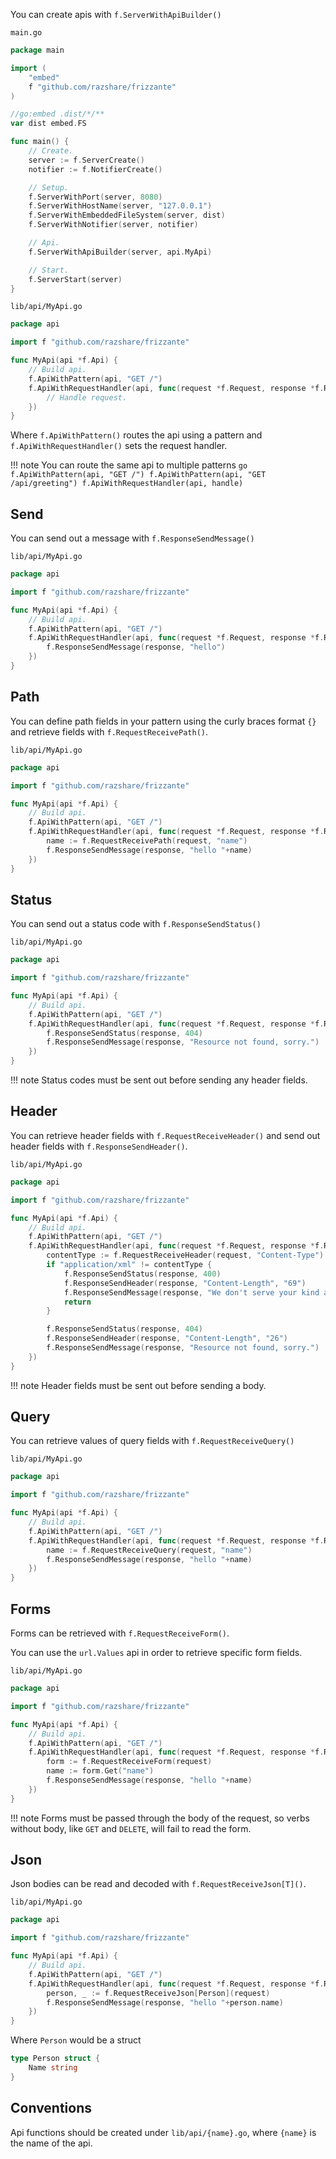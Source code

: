 You can create apis with `f.ServerWithApiBuilder()`


`main.go`
```go
package main

import (
	"embed"
	f "github.com/razshare/frizzante"
)

//go:embed .dist/*/**
var dist embed.FS

func main() {
	// Create.
	server := f.ServerCreate()
	notifier := f.NotifierCreate()

	// Setup.
	f.ServerWithPort(server, 8080)
	f.ServerWithHostName(server, "127.0.0.1")
	f.ServerWithEmbeddedFileSystem(server, dist)
	f.ServerWithNotifier(server, notifier)

	// Api.
	f.ServerWithApiBuilder(server, api.MyApi)

	// Start.
	f.ServerStart(server)
}
```

`lib/api/MyApi.go`
```go
package api

import f "github.com/razshare/frizzante"

func MyApi(api *f.Api) {
    // Build api.
    f.ApiWithPattern(api, "GET /")
    f.ApiWithRequestHandler(api, func(request *f.Request, response *f.Response) {
        // Handle request.
    })
}
```


Where `f.ApiWithPattern()` routes the api using a pattern and `f.ApiWithRequestHandler()` sets the request handler.

!!! note
    You can route the same api to multiple patterns
    ```go
    f.ApiWithPattern(api, "GET /")
    f.ApiWithPattern(api, "GET /api/greeting")
    f.ApiWithRequestHandler(api, handle)
    ```


## Send

You can send out a message with `f.ResponseSendMessage()`

`lib/api/MyApi.go`
```go
package api

import f "github.com/razshare/frizzante"

func MyApi(api *f.Api) {
    // Build api.
    f.ApiWithPattern(api, "GET /")
    f.ApiWithRequestHandler(api, func(request *f.Request, response *f.Response) {
        f.ResponseSendMessage(response, "hello")
    })
}
```

## Path

You can define path fields in your pattern using the curly 
braces format `{}` and retrieve fields with `f.RequestReceivePath()`.

`lib/api/MyApi.go`
```go
package api

import f "github.com/razshare/frizzante"

func MyApi(api *f.Api) {
    // Build api.
    f.ApiWithPattern(api, "GET /")
    f.ApiWithRequestHandler(api, func(request *f.Request, response *f.Response) {
        name := f.RequestReceivePath(request, "name")
        f.ResponseSendMessage(response, "hello "+name)
    })
}
```

## Status

You can send out a status code with `f.ResponseSendStatus()`

`lib/api/MyApi.go`
```go
package api

import f "github.com/razshare/frizzante"

func MyApi(api *f.Api) {
    // Build api.
    f.ApiWithPattern(api, "GET /")
    f.ApiWithRequestHandler(api, func(request *f.Request, response *f.Response) {
        f.ResponseSendStatus(response, 404)
        f.ResponseSendMessage(response, "Resource not found, sorry.")
    })
}
```

!!! note
    Status codes must be sent out before sending any header fields.

## Header

You can retrieve header fields with `f.RequestReceiveHeader()` and send out header fields with `f.ResponseSendHeader()`.


`lib/api/MyApi.go`
```go
package api

import f "github.com/razshare/frizzante"

func MyApi(api *f.Api) {
    // Build api.
    f.ApiWithPattern(api, "GET /")
    f.ApiWithRequestHandler(api, func(request *f.Request, response *f.Response) {
        contentType := f.RequestReceiveHeader(request, "Content-Type")
        if "application/xml" != contentType {
            f.ResponseSendStatus(response, 400)
            f.ResponseSendHeader(response, "Content-Length", "69")
            f.ResponseSendMessage(response, "We don't serve your kind around here, better get an XML encoder, heh.")
            return
        }

        f.ResponseSendStatus(response, 404)
        f.ResponseSendHeader(response, "Content-Length", "26")
        f.ResponseSendMessage(response, "Resource not found, sorry.")
    })
}
```

!!! note
    Header fields must be sent out before sending a body.

## Query

You can retrieve values of query fields with `f.RequestReceiveQuery()`

`lib/api/MyApi.go`
```go
package api

import f "github.com/razshare/frizzante"

func MyApi(api *f.Api) {
    // Build api.
    f.ApiWithPattern(api, "GET /")
    f.ApiWithRequestHandler(api, func(request *f.Request, response *f.Response) {
        name := f.RequestReceiveQuery(request, "name")
        f.ResponseSendMessage(response, "hello "+name)
    })
}
```

## Forms

Forms can be retrieved with `f.RequestReceiveForm()`.

You can use the `url.Values` api in order to retrieve specific form fields.

`lib/api/MyApi.go`
```go
package api

import f "github.com/razshare/frizzante"

func MyApi(api *f.Api) {
    // Build api.
    f.ApiWithPattern(api, "GET /")
    f.ApiWithRequestHandler(api, func(request *f.Request, response *f.Response) {
        form := f.RequestReceiveForm(request)
        name := form.Get("name")
        f.ResponseSendMessage(response, "hello "+name)
    })
}
```

!!! note
    Forms must be passed through the body of the request, so verbs without body, like `GET` and `DELETE`, will fail to read the form.

## Json

Json bodies can be read and decoded with `f.RequestReceiveJson[T]()`.

`lib/api/MyApi.go`
```go
package api

import f "github.com/razshare/frizzante"

func MyApi(api *f.Api) {
    // Build api.
    f.ApiWithPattern(api, "GET /")
    f.ApiWithRequestHandler(api, func(request *f.Request, response *f.Response) {
        person, _ := f.RequestReceiveJson[Person](request)
        f.ResponseSendMessage(response, "hello "+person.name)
    })
}
```

Where `Person` would be a struct

```go
type Person struct {
    Name string
}
```

## Conventions

Api functions should be created under `lib/api/{name}.go`, where `{name}` is the name of the api.